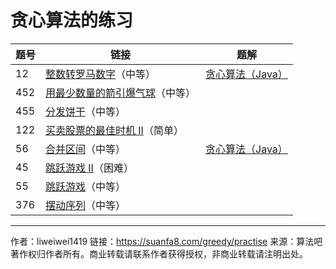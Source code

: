 # 贪心算法的练习

| 题号 | 链接                                                         | 题解                                                         |
| ---- | ------------------------------------------------------------ | ------------------------------------------------------------ |
| 12   | [整数转罗马数字](https://leetcode-cn.com/problems/integer-to-roman/)（中等） | [贪心算法（Java）](https://leetcode-cn.com/problems/integer-to-roman/solution/tan-xin-suan-fa-by-liweiwei1419/) |
| 452  | [用最少数量的箭引爆气球](https://leetcode-cn.com/problems/minimum-number-of-arrows-to-burst-balloons)（中等） |                                                              |
| 455  | [分发饼干](https://leetcode-cn.com/problems/assign-cookies)（中等） |                                                              |
| 122  | [买卖股票的最佳时机 II](https://leetcode-cn.com/problems/best-time-to-buy-and-sell-stock-ii)（简单） |                                                              |
| 56   | [合并区间](https://leetcode-cn.com/problems/merge-intervals/)（中等） | [贪心算法（Java）](https://leetcode-cn.com/problems/merge-intervals/solution/tan-xin-suan-fa-java-by-liweiwei1419-3/) |
| 45   | [跳跃游戏 II](https://leetcode-cn.com/problems/jump-game-ii/)（困难） |                                                              |
| 55   | [跳跃游戏](https://leetcode-cn.com/problems/jump-game/)（中等） |                                                              |
| 376  | [摆动序列](https://leetcode-cn.com/problems/wiggle-subsequence/)（中等） |                                                              |




---

作者：liweiwei1419
链接：https://suanfa8.com/greedy/practise
来源：算法吧
著作权归作者所有。商业转载请联系作者获得授权，非商业转载请注明出处。